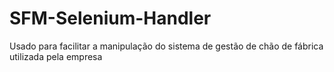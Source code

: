# SFM-Selenium-Handler
Usado para facilitar a manipulação do sistema de gestão de chão de fábrica utilizada pela empresa
